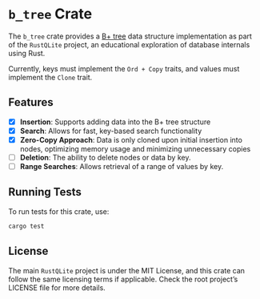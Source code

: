 # `b_tree` Crate

The `b_tree` crate provides a [B+ tree](https://en.wikipedia.org/wiki/B%2B_tree) data structure implementation as part of the `RustQLite` project, an educational exploration of database internals using Rust.

Currently, keys must implement the `Ord + Copy` traits, and values must implement the `Clone` trait.

## Features
- [x] **Insertion**: Supports adding data into the B+ tree structure
- [x] **Search**: Allows for fast, key-based search functionality
- [x] **Zero-Copy Approach**: Data is only cloned upon initial insertion into nodes, optimizing memory usage and minimizing unnecessary copies
- [ ] **Deletion**: The ability to delete nodes or data by key.
- [ ] **Range Searches**: Allows retrieval of a range of values by key.

## Running Tests

To run tests for this crate, use:

```bash
cargo test
```

## License

The main `RustQLite` project is under the MIT License, and this crate can follow the same licensing terms if applicable. Check the root project’s LICENSE file for more details.

